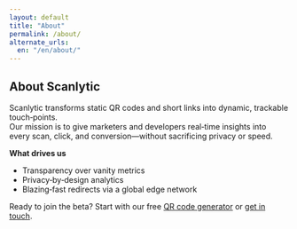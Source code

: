 ```yaml
---
layout: default
title: "About"
permalink: /about/
alternate_urls:
  en: "/en/about/"
---
```


<script type="application/ld+json">
{
  "@context": "https://schema.org",
  "@type": "WebPage",
  "name": "О Scanlytic",
  "description": "О платформе отслеживания QR-кодов Scanlytic",
  "inLanguage": "ru",
  "isPartOf": {
    "@type": "WebSite",
    "name": "Scanlytic",
    "url": "https://scanlytic.com/"
  }
}
</script>

## About Scanlytic

Scanlytic transforms static QR codes and short links into dynamic, trackable touch‑points.  
Our mission is to give marketers and developers real‑time insights into every scan, click, and conversion—without sacrificing privacy or speed.

**What drives us**

* Transparency over vanity metrics  
* Privacy‑by‑design analytics  
* Blazing‑fast redirects via a global edge network  

Ready to join the beta? Start with our free [QR code generator](/qr-generator.html) or [get in touch](/contact).
